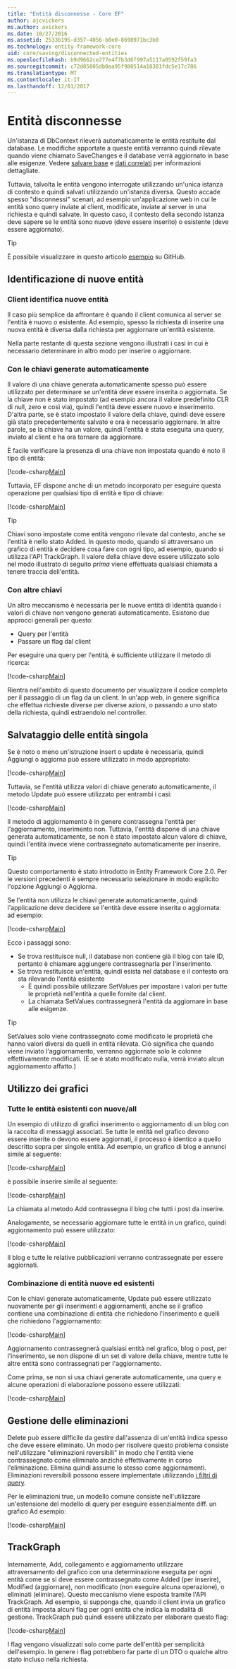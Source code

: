 ```yaml
---
title: "Entità disconnesse - Core EF"
author: ajcvickers
ms.author: avickers
ms.date: 10/27/2016
ms.assetid: 2533b195-d357-4056-b0e0-8698971bc3b0
ms.technology: entity-framework-core
uid: core/saving/disconnected-entities
ms.openlocfilehash: b9d9662ce277e4f7b3d6f997a5117a0592f59fa3
ms.sourcegitcommit: c72d85805db0aa95f980514a18381fdc5e17c786
ms.translationtype: MT
ms.contentlocale: it-IT
ms.lasthandoff: 12/01/2017
---
```

# <a name="disconnected-entities"></a>Entità disconnesse

Un'istanza di DbContext rileverà automaticamente le entità restituite dal database. Le modifiche apportate a queste entità verranno quindi rilevate quando viene chiamato SaveChanges e il database verrà aggiornato in base alle esigenze. Vedere [salvare base](basic.md) e [dati correlati](related-data.md) per informazioni dettagliate.

Tuttavia, talvolta le entità vengono interrogate utilizzando un'unica istanza di contesto e quindi salvati utilizzando un'istanza diversa. Questo accade spesso "disconnessi" scenari, ad esempio un'applicazione web in cui le entità sono query inviate al client, modificate, inviate al server in una richiesta e quindi salvate. In questo caso, il contesto della secondo istanza deve sapere se le entità sono nuovo (deve essere inserito) o esistente (deve essere aggiornato).

> [!TIP]  
> È possibile visualizzare in questo articolo [esempio](https://github.com/aspnet/EntityFramework.Docs/tree/master/samples/core/Saving/Saving/Disconnected/) su GitHub.

## <a name="identifying-new-entities"></a>Identificazione di nuove entità

### <a name="client-identifies-new-entities"></a>Client identifica nuove entità

Il caso più semplice da affrontare è quando il client comunica al server se l'entità è nuovo o esistente. Ad esempio, spesso la richiesta di inserire una nuova entità è diversa dalla richiesta per aggiornare un'entità esistente.

Nella parte restante di questa sezione vengono illustrati i casi in cui è necessario determinare in altro modo per inserire o aggiornare.

### <a name="with-auto-generated-keys"></a>Con le chiavi generate automaticamente

Il valore di una chiave generata automaticamente spesso può essere utilizzato per determinare se un'entità deve essere inserita o aggiornata. Se la chiave non è stato impostato (ad esempio ancora il valore predefinito CLR di null, zero e così via), quindi l'entità deve essere nuovo e inserimento. D'altra parte, se è stato impostato il valore della chiave, quindi deve essere già stato precedentemente salvato e ora è necessario aggiornare. In altre parole, se la chiave ha un valore, quindi l'entità è stata eseguita una query, inviato al client e ha ora tornare da aggiornare.

È facile verificare la presenza di una chiave non impostata quando è noto il tipo di entità:

[!code-csharp[Main](../../../samples/core/Saving/Saving/Disconnected/Sample.cs#IsItNewSimple)]

Tuttavia, EF dispone anche di un metodo incorporato per eseguire questa operazione per qualsiasi tipo di entità e tipo di chiave:

[!code-csharp[Main](../../../samples/core/Saving/Saving/Disconnected/Sample.cs#IsItNewGeneral)]

> [!TIP]  
> Chiavi sono impostate come entità vengono rilevate dal contesto, anche se l'entità è nello stato Added. In questo modo, quando si attraversano un grafico di entità e decidere cosa fare con ogni tipo, ad esempio, quando si utilizza l'API TrackGraph. Il valore della chiave deve essere utilizzato solo nel modo illustrato di seguito _prima_ viene effettuata qualsiasi chiamata a tenere traccia dell'entità.

### <a name="with-other-keys"></a>Con altre chiavi

Un altro meccanismo è necessaria per le nuove entità di identità quando i valori di chiave non vengono generati automaticamente. Esistono due approcci generali per questo:
 * Query per l'entità
 * Passare un flag dal client

Per eseguire una query per l'entità, è sufficiente utilizzare il metodo di ricerca:

[!code-csharp[Main](../../../samples/core/Saving/Saving/Disconnected/Sample.cs#IsItNewQuery)]

Rientra nell'ambito di questo documento per visualizzare il codice completo per il passaggio di un flag da un client. In un'app web, in genere significa che effettua richieste diverse per diverse azioni, o passando a uno stato della richiesta, quindi estraendolo nel controller.

## <a name="saving-single-entities"></a>Salvataggio delle entità singola

Se è noto o meno un'istruzione insert o update è necessaria, quindi Aggiungi o aggiorna può essere utilizzato in modo appropriato:

[!code-csharp[Main](../../../samples/core/Saving/Saving/Disconnected/Sample.cs#InsertAndUpdateSingleEntity)]

Tuttavia, se l'entità utilizza valori di chiave generato automaticamente, il metodo Update può essere utilizzato per entrambi i casi:

[!code-csharp[Main](../../../samples/core/Saving/Saving/Disconnected/Sample.cs#InsertOrUpdateSingleEntity)]

Il metodo di aggiornamento è in genere contrassegna l'entità per l'aggiornamento, inserimento non. Tuttavia, l'entità dispone di una chiave generata automaticamente, se non è stato impostato alcun valore di chiave, quindi l'entità invece viene contrassegnato automaticamente per inserire.

> [!TIP]  
> Questo comportamento è stato introdotto in Entity Framework Core 2.0. Per le versioni precedenti è sempre necessario selezionare in modo esplicito l'opzione Aggiungi o Aggiorna.

Se l'entità non utilizza le chiavi generate automaticamente, quindi l'applicazione deve decidere se l'entità deve essere inserita o aggiornata: ad esempio:

[!code-csharp[Main](../../../samples/core/Saving/Saving/Disconnected/Sample.cs#InsertOrUpdateSingleEntityWithFind)]

Ecco i passaggi sono:
* Se trova restituisce null, il database non contiene già il blog con tale ID, pertanto è chiamare aggiungere contrassegnarla per l'inserimento.
* Se trova restituisce un'entità, quindi esista nel database e il contesto ora sta rilevando l'entità esistente
  * È quindi possibile utilizzare SetValues per impostare i valori per tutte le proprietà nell'entità a quelle fornite dal client.
  * La chiamata SetValues contrassegnerà l'entità da aggiornare in base alle esigenze.

> [!TIP]  
> SetValues solo viene contrassegnato come modificato le proprietà che hanno valori diversi da quelli in entità rilevata. Ciò significa che quando viene inviato l'aggiornamento, verranno aggiornate solo le colonne effettivamente modificati. (E se è stato modificato nulla, verrà inviato alcun aggiornamento affatto.)

## <a name="working-with-graphs"></a>Utilizzo dei grafici

### <a name="all-newall-existing-entities"></a>Tutte le entità esistenti con nuove/all

Un esempio di utilizzo di grafici inserimento o aggiornamento di un blog con la raccolta di messaggi associati. Se tutte le entità nel grafico devono essere inserite o devono essere aggiornati, il processo è identico a quello descritto sopra per singole entità. Ad esempio, un grafico di blog e annunci simile al seguente:

[!code-csharp[Main](../../../samples/core/Saving/Saving/Disconnected/Sample.cs#CreateBlogAndPosts)]

è possibile inserire simile al seguente:

[!code-csharp[Main](../../../samples/core/Saving/Saving/Disconnected/Sample.cs#InsertGraph)]

La chiamata al metodo Add contrassegna il blog che tutti i post da inserire.

Analogamente, se necessario aggiornare tutte le entità in un grafico, quindi aggiornamento può essere utilizzato:

[!code-csharp[Main](../../../samples/core/Saving/Saving/Disconnected/Sample.cs#UpdateGraph)]

Il blog e tutte le relative pubblicazioni verranno contrassegnate per essere aggiornati.

### <a name="mix-of-new-and-existing-entities"></a>Combinazione di entità nuove ed esistenti

Con le chiavi generate automaticamente, Update può essere utilizzato nuovamente per gli inserimenti e aggiornamenti, anche se il grafico contiene una combinazione di entità che richiedono l'inserimento e quelli che richiedono l'aggiornamento:

[!code-csharp[Main](../../../samples/core/Saving/Saving/Disconnected/Sample.cs#InsertOrUpdateGraph)]

Aggiornamento contrassegnerà qualsiasi entità nel grafico, blog o post, per l'inserimento, se non dispone di un set di valore della chiave, mentre tutte le altre entità sono contrassegnati per l'aggiornamento.

Come prima, se non si usa chiavi generate automaticamente, una query e alcune operazioni di elaborazione possono essere utilizzati:

[!code-csharp[Main](../../../samples/core/Saving/Saving/Disconnected/Sample.cs#InsertOrUpdateGraphWithFind)]

## <a name="handling-deletes"></a>Gestione delle eliminazioni

Delete può essere difficile da gestire dall'assenza di un'entità indica spesso che deve essere eliminato. Un modo per risolvere questo problema consiste nell'utilizzare "eliminazioni reversibili" in modo che l'entità viene contrassegnato come eliminato anziché effettivamente in corso l'eliminazione. Elimina quindi assume lo stesso come aggiornamenti. Eliminazioni reversibili possono essere implementate utilizzando [i filtri di query](xref:core/querying/filters).

Per le eliminazioni true, un modello comune consiste nell'utilizzare un'estensione del modello di query per eseguire essenzialmente diff. un grafico Ad esempio:

[!code-csharp[Main](../../../samples/core/Saving/Saving/Disconnected/Sample.cs#InsertUpdateOrDeleteGraphWithFind)]

## <a name="trackgraph"></a>TrackGraph

Internamente, Add, collegamento e aggiornamento utilizzare attraversamento del grafico con una determinazione eseguita per ogni entità come se si deve essere contrassegnato come Added (per inserire), Modified (aggiornare), non modificato (non eseguire alcuna operazione), o eliminati (eliminare). Questo meccanismo viene esposta tramite l'API TrackGraph. Ad esempio, si supponga che, quando il client invia un grafico di entità imposta alcuni flag per ogni entità che indica la modalità di gestione. TrackGraph può quindi essere utilizzato per elaborare questo flag:

[!code-csharp[Main](../../../samples/core/Saving/Saving/Disconnected/Sample.cs#TrackGraph)]

I flag vengono visualizzati solo come parte dell'entità per semplicità dell'esempio. In genere i flag potrebbero far parte di un DTO o qualche altro stato incluso nella richiesta.
